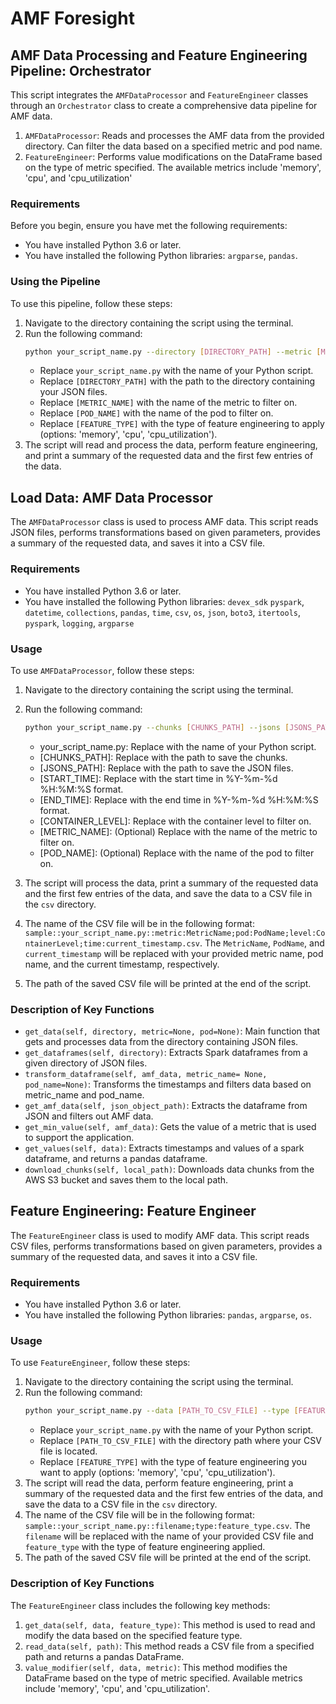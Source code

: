 # AMF Foresight

## AMF Data Processing and Feature Engineering Pipeline: Orchestrator
This script integrates the `AMFDataProcessor` and `FeatureEngineer` classes through an `Orchestrator` class to create a comprehensive data pipeline for AMF data. 
1. `AMFDataProcessor`: Reads and processes the AMF data from the provided directory. Can filter the data based on a specified metric and pod name.
2. `FeatureEngineer`: Performs value modifications on the DataFrame based on the type of metric specified. The available metrics include 'memory', 'cpu', and 'cpu_utilization'

### Requirements
Before you begin, ensure you have met the following requirements:
* You have installed Python 3.6 or later.
* You have installed the following Python libraries: `argparse`, `pandas`.

### Using the Pipeline
To use this pipeline, follow these steps:
1. Navigate to the directory containing the script using the terminal.
2. Run the following command:
    ```bash
    python your_script_name.py --directory [DIRECTORY_PATH] --metric [METRIC_NAME] --pod [POD_NAME] --type [FEATURE_TYPE]
    ```
    * Replace `your_script_name.py` with the name of your Python script.
    * Replace `[DIRECTORY_PATH]` with the path to the directory containing your JSON files.
    * Replace `[METRIC_NAME]` with the name of the metric to filter on.
    * Replace `[POD_NAME]` with the name of the pod to filter on.
    * Replace `[FEATURE_TYPE]` with the type of feature engineering to apply (options: 'memory', 'cpu', 'cpu_utilization').
3. The script will read and process the data, perform feature engineering, and print a summary of the requested data and the first few entries of the data.

## Load Data: AMF Data Processor
The `AMFDataProcessor` class is used to process AMF data. This script reads JSON files, performs transformations based on given parameters, provides a summary of the requested data, and saves it into a CSV file.

### Requirements
* You have installed Python 3.6 or later.
* You have installed the following Python libraries: `devex_sdk` `pyspark`, `datetime`, `collections`, `pandas`, `time`, `csv`, `os`, `json`, `boto3`, `itertools`, `pyspark`, `logging`, `argparse`

### Usage
To use `AMFDataProcessor`, follow these steps:
1. Navigate to the directory containing the script using the terminal.
2. Run the following command:
    ```bash
    python your_script_name.py --chunks [CHUNKS_PATH] --jsons [JSONS_PATH] --start [START_TIME] --end [END_TIME] --level [CONTAINER_LEVEL] --metric [METRIC_NAME] --pod [POD_NAME]
    ```
    * your_script_name.py: Replace with the name of your Python script.
    * [CHUNKS_PATH]: Replace with the path to save the chunks.
    * [JSONS_PATH]: Replace with the path to save the JSON files.
    * [START_TIME]: Replace with the start time in %Y-%m-%d %H:%M:%S format.
    * [END_TIME]: Replace with the end time in %Y-%m-%d %H:%M:%S format.
    * [CONTAINER_LEVEL]: Replace with the container level to filter on.
    * [METRIC_NAME]: (Optional) Replace with the name of the metric to filter on.
    * [POD_NAME]: (Optional) Replace with the name of the pod to filter on.

3. The script will process the data, print a summary of the requested data and the first few entries of the data, and save the data to a CSV file in the `csv` directory.
4. The name of the CSV file will be in the following format: `sample::your_script_name.py::metric:MetricName;pod:PodName;level:ContainerLevel;time:current_timestamp.csv`. The `MetricName`, `PodName`, and `current_timestamp` will be replaced with your provided metric name, pod name, and the current timestamp, respectively.
5. The path of the saved CSV file will be printed at the end of the script.

### Description of Key Functions
- `get_data(self, directory, metric=None, pod=None)`: Main function that gets and processes data from the directory containing JSON files.
- `get_dataframes(self, directory)`: Extracts Spark dataframes from a given directory of JSON files.
- `transform_dataframe(self, amf_data, metric_name= None, pod_name=None)`: Transforms the timestamps and filters data based on metric_name and pod_name.
- `get_amf_data(self, json_object_path)`: Extracts the dataframe from JSON and filters out AMF data.
- `get_min_value(self, amf_data)`: Gets the value of a metric that is used to support the application.
- `get_values(self, data)`: Extracts timestamps and values of a spark dataframe, and returns a pandas dataframe.
- `download_chunks(self, local_path)`: Downloads data chunks from the AWS S3 bucket and saves them to the local path.


## Feature Engineering: Feature Engineer
The `FeatureEngineer` class is used to modify AMF data. This script reads CSV files, performs transformations based on given parameters, provides a summary of the requested data, and saves it into a CSV file.

### Requirements
* You have installed Python 3.6 or later.
* You have installed the following Python libraries: `pandas`, `argparse`, `os`.

### Usage

To use `FeatureEngineer`, follow these steps:
1. Navigate to the directory containing the script using the terminal.
2. Run the following command:
    ```bash
    python your_script_name.py --data [PATH_TO_CSV_FILE] --type [FEATURE_TYPE]
    ```
    * Replace `your_script_name.py` with the name of your Python script.
    * Replace `[PATH_TO_CSV_FILE]` with the directory path where your CSV file is located.
    * Replace `[FEATURE_TYPE]` with the type of feature engineering you want to apply (options: 'memory', 'cpu', 'cpu_utilization').
3. The script will read the data, perform feature engineering, print a summary of the requested data and the first few entries of the data, and save the data to a CSV file in the `csv` directory.
4. The name of the CSV file will be in the following format: `sample::your_script_name.py::filename;type:feature_type.csv`. The `filename` will be replaced with the name of your provided CSV file and `feature_type` with the type of feature engineering applied.
5. The path of the saved CSV file will be printed at the end of the script.

### Description of Key Functions
The `FeatureEngineer` class includes the following key methods:
1. `get_data(self, data, feature_type)`: This method is used to read and modify the data based on the specified feature type.
2. `read_data(self, path)`: This method reads a CSV file from a specified path and returns a pandas DataFrame.
3. `value_modifier(self, data, metric)`: This method modifies the DataFrame based on the type of metric specified. Available metrics include 'memory', 'cpu', and 'cpu_utilization'.





